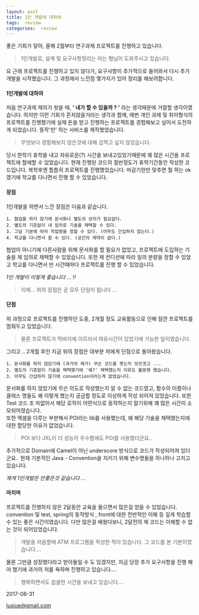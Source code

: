 ```yaml
---
layout: post
title: 1인 개발에 대하여   
tags:  review 
categories:  review
---       
```


   

좋은 기회가 닿아, 올해 2월부터 연구과제 프로젝트를 진행하고 있습니다.      
>  1인개발로, 설계 및 요구사항정리는 아는 형님이 도와주시고 있습니다.    

요 근래 프로젝트를 진행하고 있지 않다가, 요구사항이 추가적으로 들어와서 다시 추가 개발을 시작했습니다. 그  과정에서 느낀점 몇가지가 있어 정리를 해보려합니다.    
     

#### 1인개발에 대하여       

처음 연구과제 제의가 왓을 때, **' 내가 할 수 있을까 ? '** 라는 생각때문에 거절할 생각이였습니다. 하지만 이런 기회가 흔치않을거라는 생각과 함께,  매번 개인 과제 및 취미형식의 프로젝트를 진행했기에 실제 돈을 받고 진행하는 프로젝트를 경험해보고 싶어서 도전하게 되었습니다. 동작'만' 하는 서비스를 제작했었습니다.     

> 무엇보다 경험해보지 않은것에 대해 겁먹고 싶지 않았습니다.     


당시 한학기 휴학을 내고 자유로운(?) 시간을 보내고있었기때문에 꽤 많은 시간을 프로젝트에 할애할 수 있었습니다. 현재 진행된 코드의 절반정도가 휴학기간동안 작성한 코드입니다. 복학후엔 틈틈히 프로젝트를 진행했었습니다. 마감기한만 맞추면 뭘 하는 ok 였기에 학교를 다니면서 진행 할 수 있었습니다.  

#### 장점     

1인개발을 하면서 느낀 장점은 다음과 같습니다.     

	1. 협업을 하지 않기에 문서화나 별도의 상의가 필요없다.
	2. 별도의 기준없이 내 임의로 기술을 채택할 수 있다.
	3. 그날 기분에 따라 작업량을 정할 수 있다. (아무도 간섭하지 않는다.)
	4. 학교를 다니면서 할 수 있다. (공간의 제약이 없다.)    

협업이 아니기에 다른사람을 위해 문서화를 할 필요가 없었고, 프로젝트에 도입하는 기술을 제 임의로 채택할 수 있었습니다. 또한 제 컨디션에 따라 일의 분량을 정할 수 있었고 학교를 다니면서 빈 시간때마다 프로젝트를 진행 할 수 있었습니다.    

*1인 개발이 이렇게 좋습니다 ... !!*          

> 이제...  위의 장점은 곧 모두 단점이 됩니다 ...        


#### 단점         

위 과정으로 프로젝트를 진행하던 도중, 2개월 정도 교육활동으로 인해 잠깐 프로젝트를 멈춰두고 있었습니다. 

> 물론 프로젝트가 막바지에 이르러서 여유시간이 있었기에 가능한 일이였습니다.       

그리고 .. 2개월 후인 지금  위의 장점은 대부분 저에게 단점으로 돌아왔습니다.    

	1. 문서화를 하지 않았기에 (과거의 제가) 무슨 코드를 짯는지 모르겟고 ...
	2. 별도의 기준없이 기술을 채택했기에 '왜?' 채택했는지 이유도 불분명 했습니다.  
	3. 아무도 간섭하지 않기에 convention이라는게 없었습니다.   

문서화를 하지 않았기에 무슨 의도로 작성했는지 알 수 없는 코드였고, 함수의 이름이나 클래스 명들도 왜 이렇게 했는지 궁금할 정도로 이상하게 작성 되어져 있었습니다. 또한 Test 코드 조 차없어서 해당 로직이 어떤식으로 동작하는지 알기위해 꽤 많은 시간이 소모되어졌습니다.     
또한 엑셀을 다루는 부분해서 POI라는 lib를 사용했는데, 왜 해당 기술을 채택했는지에 대한 합당한 이유가 없었습니다. 

> POI 보다 JXL이 더 성능이 우수함에도 POI를 사용했더군요..    

추가적으로 Domain에 Camel이 아닌 underscore 방식으로 코드가 작성되어져 있더군요.. 
현재 기본적인 Java - Convention을 지키기 위해 변수명들을 하나하나 고치고 있습니다.   

*제게 1인개발은 안좋은것 같습니다 ...*          

#### 마치며    

프로젝트를 진행하지 않은 2달동안 교육을 들으면서 많은걸 얻을 수 있었습니다. convention 및 test, spring의 동작방식 , front에 대한 전반적인 이해 등 깊게 학습할 수 있는 좋은 시간이였습니다. 다만 많은걸 배웠다보니, 2달전의 제 코드는 이해할 수 없는 것이 되어있었습니다.      

> 개발을 처음할때 ATM 프로그램을 작성한 적이 있습니다. 그 코드를 본 기분이였습니다....     

물론 그만큼 성장했다라고 받아들일 수 도 있겠지만, 지금 당장 추가 요구사항을 진행 해야 했기에 과거의 저를 욕하며 진행하고 있습니다....       

> 행복하면서도 씁쓸한 시간을 보내고 있습니다....      


2017-08-31      

lusiue@gmail.com     

   






